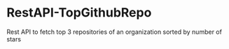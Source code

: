 # RestAPI-TopGithubRepo
Rest API to fetch top 3 repositories of an organization sorted by number of stars

